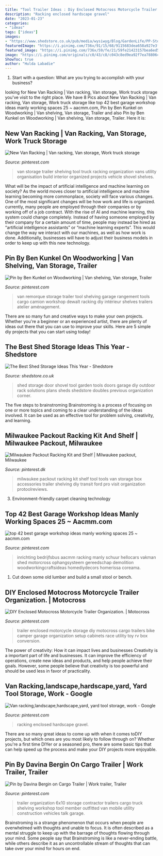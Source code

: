 ```yaml
---
title: "Tool Trailer Ideas : Diy Enclosed Motocross Motorcycle Trailer Organization."
description: "Racking enclosed hardscape gravel"
date: "2023-01-23"
categories:
- "ideas"
tags: ["ideas"]
images:
- "https://www.shedstore.co.uk/pub/media/wysiwyg/Blog/GardenLife/PP-Storage-Door-Tools-1.jpg"
featuredImage: "https://i.pinimg.com/736x/91/15/68/9115683dea658a927e3fb8c2f60bc1b7.jpg"
featured_image: "https://i.pinimg.com/736x/59/fe/21/59fe21423157bea6ed558bf34814f43d--trailer-organization-trailer-storage.jpg"
image: "https://i.pinimg.com/originals/c0/43/c8/c043c8ed9ea92f7ea78806cbd584ec4c.jpg"
ShowToc: true
author: "Hulda Labadie"
---
```



1. Start with a question: What are you trying to accomplish with your business?

	

		
looking for New Van Racking | Van racking, Van storage, Work truck storage you've visit to the right place. We have 8 Pics about New Van Racking | Van racking, Van storage, Work truck storage like top 42 best garage workshop ideas manly working spaces 25 ~ aacmm.com, Pin by Ben Kunkel on Woodworking | Van shelving, Van storage, Trailer and also Pin by Ben Kunkel on Woodworking | Van shelving, Van storage, Trailer. Here it is:
		
    
## New Van Racking | Van Racking, Van Storage, Work Truck Storage

<img loading=lazy src="https://i.pinimg.com/originals/c0/43/c8/c043c8ed9ea92f7ea78806cbd584ec4c.jpg" onerror="this.onerror=null;this.src='https://tse4.mm.bing.net/th?id=OIP.SvRM-NjlM-gVqhwp2HhDKgHaJ4&amp;pid=15.1';" alt="New Van Racking | Van racking, Van storage, Work truck storage">

_Source: pinterest.com_

>van storage trailer shelving tool truck racking organization vans utility organisation build interior organized projects vehicle shovel shelves. 

	

What will be the impact of artificial intelligence and machine learning on society?
As the world moves closer to artificial intelligence and machine learning becoming more commonplace, society will face various changes. One of the most significant changes will be how work and life is organized. currently, many people are employed through their companies or by working off of a job contract. With the rise of AI and machine learning, this system could change completely. Instead of having someone employed by their company for a certain amount of time, people may instead be hired as “artificial intelligence assistants” or “machine learning experts”. This would change the way we interact with our machines, as well as how work is done. Additionally, businesses will have to adjust their business models in order to keep up with this new technology.

    
## Pin By Ben Kunkel On Woodworking | Van Shelving, Van Storage, Trailer

<img loading=lazy src="https://i.pinimg.com/736x/10/f3/95/10f39508207311d54e22dbff1008ae3c.jpg" onerror="this.onerror=null;this.src='https://tse2.mm.bing.net/th?id=OIP.Fso-lqDUimfcwk2GYxmMSgHaKI&amp;pid=15.1';" alt="Pin by Ben Kunkel on Woodworking | Van shelving, Van storage, Trailer">

_Source: pinterest.com_

>van remorque storage trailer tool shelving garage rangement tools cargo camion workshop dewalt racking diy intérieur shelves trailers atelier aménagement. 

	

There are so many fun and creative ways to make your own projects. Whether you're a beginner or an experienced artist, there are plenty of ideas out there that you can use to improve your skills. Here are 5 simple diy projects that you can start using today!

    
## The Best Shed Storage Ideas This Year - Shedstore

<img loading=lazy src="https://www.shedstore.co.uk/pub/media/wysiwyg/Blog/GardenLife/PP-Storage-Door-Tools-1.jpg" onerror="this.onerror=null;this.src='https://tse2.mm.bing.net/th?id=OIP.j1Dp41Nnzgkg88A_oPfkkwHaHa&amp;pid=15.1';" alt="The Best Shed Storage Ideas This Year - Shedstore">

_Source: shedstore.co.uk_

>shed storage door shovel tool garden tools doors garage diy outdoor rack solutions plans sheds shedstore doubles previous organization corner. 

	

The five steps to brainstroming
Brainstroming is a process of focusing on one or more topics and coming to a clear understanding of the ideas involved. It can be used as an effective tool for problem solving, creativity, and learning.

    
## Milwaukee Packout Racking Kit And Shelf | Milwaukee Packout, Milwaukee

<img loading=lazy src="https://i.pinimg.com/736x/94/1f/72/941f722c5b2a830e3aeb5cd7cd62a4a8.jpg" onerror="this.onerror=null;this.src='https://tse1.mm.bing.net/th?id=OIP.nx84SymjcNLRSBrZ6bGcNgHaE7&amp;pid=15.1';" alt="Milwaukee Packout Racking Kit and Shelf | Milwaukee packout, Milwaukee">

_Source: pinterest.dk_

>milwaukee packout racking kit shelf tool tools van storage box accessories trailer shelving diy transit ford pro visit organization protoolreviews. 

	

3. Environment-friendly carpet cleaning technology 

    
## Top 42 Best Garage Workshop Ideas Manly Working Spaces 25 ~ Aacmm.com

<img loading=lazy src="https://i.pinimg.com/736x/91/15/68/9115683dea658a927e3fb8c2f60bc1b7.jpg" onerror="this.onerror=null;this.src='https://tse2.mm.bing.net/th?id=OIP.8u0pkWngvNlIh_J2PfrByAHaNJ&amp;pid=15.1';" alt="top 42 best garage workshop ideas manly working spaces 25 ~ aacmm.com">

_Source: pinterest.com_

>inrichting bedrijfsbus aacmm racking manly schuur hellocars vakman shed motorcross ophangsysteem gereedschap demolition woodworkingcraftsideas homediydecors homerissa coreama. 

	

1. Cut down some old lumber and build a small stool or bench.

    
## DIY Enclosed Motocross Motorcycle Trailer Organization. | Motocross

<img loading=lazy src="https://s-media-cache-ak0.pinimg.com/736x/a3/bd/dc/a3bddc4165d5c4019c0f8b732e7f6816.jpg" onerror="this.onerror=null;this.src='https://tse3.mm.bing.net/th?id=OIP.IAC-W0JLfJTGkZry7S70XQHaJ3&amp;pid=15.1';" alt="DIY Enclosed Motocross Motorcycle Trailer Organization. | Motocross">

_Source: pinterest.com_

>trailer enclosed motorcycle storage diy motocross cargo trailers bike camper garage organization setup cabinets race utility toy rv box conversion. 

	

The power of creativity: How it can impact lives and businesses
Creativity is a important part of life and businesses. It can improve the efficiency of operations, create new ideas and products, and help people achieve their goals. However, some people believe that creativity is too powerful and should be used less in favor of practicality.

    
## Van Racking,landscape,hardscape,yard, Yard Tool Storage, Work - Google

<img loading=lazy src="https://i.pinimg.com/736x/e3/93/6d/e3936dd0473d8fcced05f49916b009e1.jpg" onerror="this.onerror=null;this.src='https://tse2.mm.bing.net/th?id=OIP.h8N5N89ULBv1pHAXnKKPVwHaFj&amp;pid=15.1';" alt="Van racking,landscape,hardscape,yard, yard tool storage, work - Google">

_Source: pinterest.com_

>racking enclosed hardscape gravel. 

	

There are so many great ideas to come up with when it comes toDIY projects, but which ones are you most likely to follow through on? Whether you're a first time DIYer or a seasoned pro, there are some basic tips that can help speed up the process and make your DIY projects more enjoyable.

    
## Pin By Davina Bergin On Cargo Trailer | Work Trailer, Trailer

<img loading=lazy src="https://i.pinimg.com/736x/59/fe/21/59fe21423157bea6ed558bf34814f43d--trailer-organization-trailer-storage.jpg" onerror="this.onerror=null;this.src='https://tse2.mm.bing.net/th?id=OIP.zNM8zPLuA3_QpFpCUiQQNwHaMT&amp;pid=15.1';" alt="Pin by Davina Bergin on Cargo Trailer | Work trailer, Trailer">

_Source: pinterest.com_

>trailer organization 6x10 storage contractor trailers cargo truck shelving workshop tool member outfitted van mobile utility construction vehicles talk garage. 

	

Brainstroming is a strange phenomenon that occurs when people are overwhelmed with thoughts and unable to focus. It is often described as a mental struggle to keep up with the barrage of thoughts flowing through your mind. Some people say that Brainstroming is like a never-ending battle, while others describe it as an uncontrollable stream of thoughts that can take over your mind for hours on end.

